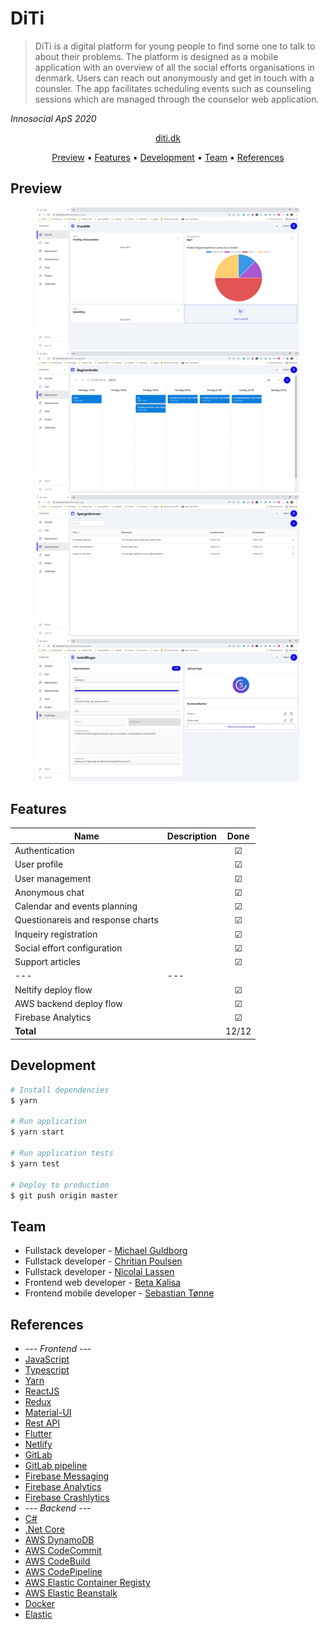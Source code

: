  
# DiTi

> DiTi is a digital platform for young people to find some one to talk to about their problems. The platform is designed as a mobile application with an overview of all the social efforts organisations in denmark. Users can reach out anonymously and get in touch with a counsler. The app facilitates scheduling events such as counseling sessions which are managed through the counselor web application.

*Innosocial ApS 2020*

<p align="center">
	<a href="https://diti.dk">
		diti.dk
	</a>
</p>


<p align="center">
  <a href="#preview">Preview</a> •
  <a href="#features">Features</a> •
  <a href="#development">Development</a> •
  <a href="#team">Team</a> •
  <a href="#refferences">References</a>
</p>

## Preview

<p align="center">
	<img src="screenshots/screenshot_2.jpg" width="420">
	<img src="screenshots/screenshot_3.jpg" width="420">
	<img src="screenshots/screenshot_4.jpg" width="420">
	<img src="screenshots/screenshot_5.jpg" width="420">
</p>

## Features

| Name | Description | Done |
| --- | --- |  :---: |
| Authentication | | &#9745;
| User profile | | &#9745;
| User management | | &#9745;
| Anonymous chat | | &#9745;
| Calendar and events planning | | &#9745;
| Questionareis and response charts | | &#9745;
| Inqueiry registration | | &#9745;
| Social effort configuration | | &#9745;
| Support articles | | &#9745;
| --- | --- |  |
| Neltify deploy flow | | &#9745;
| AWS backend deploy flow | | &#9745;
| Firebase Analytics | | &#9745;
| <b>Total</b> | | 12/12


## Development

```bash
# Install dependencies
$ yarn

# Run application
$ yarn start

# Run application tests
$ yarn test

# Deploy to production
$ git push origin master
```


## Team
- Fullstack developer - [Michael Guldborg](http://michaelguldborg.dk)
- Fullstack developer - [Chritian Poulsen](https://www.christianpoulsen.dk/)
- Fullstack developer - [Nicolai Lassen](https://nmtl.dk/)
- Frontend web developer - [Beta Kalisa](#)
- Frontend mobile developer - [Sebastian Tønne](#)


## References
- --- *Frontend* ---
- [JavaScript](https://www.javascript.com/)
- [Typescript](https://www.typescriptlang.org/)
- [Yarn](https://yarnpkg.com/)
- [ReactJS](https://reactjs.org/)
- [Redux](https://redux.js.org/)
- [Material-UI](https://mui.com/)
- [Rest API](https://restfulapi.net/)
- [Flutter](https://flutter.dev/)
- [Netlify](https://www.netlify.com/)
- [GitLab](https://gitlab.com/)
- [GitLab pipeline](https://docs.gitlab.com/ee/ci/pipelines/)
- [Firebase Messaging](https://firebase.google.com/docs/cloud-messaging/)
- [Firebase Analytics](https://firebase.google.com/docs/analytics/)
- [Firebase Crashlytics](https://firebase.google.com/docs/crashlytics/)
- --- *Backend* ---
- [C#](https://docs.microsoft.com/en-us/dotnet/csharp/)
- [.Net Core](https://docs.microsoft.com/da-dk/dotnet/)
- [AWS DynamoDB](https://aws.amazon.com/dynamodb/)
- [AWS CodeCommit](https://aws.amazon.com/codecommit/)
- [AWS CodeBuild](https://aws.amazon.com/codebuild/)
- [AWS CodePipeline](https://aws.amazon.com/codepipeline/)
- [AWS Elastic Container Registy](https://aws.amazon.com/ecr/)
- [AWS Elastic Beanstalk](https://aws.amazon.com/elasticbeanstalk/)
- [Docker](https://www.docker.com/)
- [Elastic](https://www.elastic.co/)
